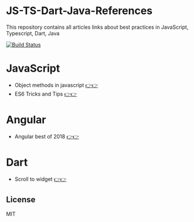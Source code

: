# JS-TS-Dart-Java-References
This repository contains all articles links about best practices in JavaScript, Typescript, Dart, Java

[![Build Status](https://travis-ci.org/joemccann/dillinger.svg?branch=master)](https://travis-ci.org/joemccann/dillinger)

# JavaScript
* Object methods in javascript   [👉👉](https://javascript.info/object-methods)
* ES6 Tricks and Tips [ 👉👉](https://medium.freecodecamp.org/make-your-code-cleaner-shorter-and-easier-to-read-es6-tips-and-tricks-afd4ce25977c)

# Angular
* Angular best of 2018 [ 👉👉](https://malcoded.com/posts/angular-best-of-2018/)

# Dart
* Scroll to widget [ 👉👉](https://gist.github.com/collinjackson/50172e3547e959cba77e2938f2fe5ff5)

License
----

MIT

